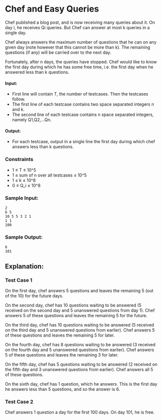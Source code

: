 # Chef and Easy Queries
Chef published a blog post, and is now receiving many queries about it. On day i, he receives Qi queries. But Chef can answer at most k queries in a single day.

Chef always answers the maximum number of questions that he can on any given day (note however that this cannot be more than k). The remaining questions (if any) will be carried over to the next day.

Fortunately, after n days, the queries have stopped. Chef would like to know the first day during which he has some free time, i.e. the first day when he answered less than k questions.

#### Input:
* First line will contain T, the number of testcases. Then the testcases follow.
* The first line of each testcase contains two space separated integers n and k.
* The second line of each testcase contains n space separated integers, namely Q1,Q2,...Qn.

#### Output:
* For each testcase, output in a single line the first day during which chef answers less than k questions.

### Constraints
* 1 ≤ T ≤ 10^5
* 1 ≤ sum of n over all testcases ≤ 10^5
* 1 ≤ k ≤ 10^8
* 0 ≤ Q_i ≤ 10^8

### Sample Input:
```
2 
6 5 
10 5 5 3 2 1 
1 1
100
```

### Sample Output:
```
6
101
```

## Explanation:
### Test Case 1

On the first day, chef answers 5 questions and leaves the remaining 5 (out of the 10) for the future days.

On the second day, chef has 10 questions waiting to be answered (5 received on the second day and 5 unanswered questions from day 1). Chef answers 5 of these questions and leaves the remaining 5 for the future.

On the third day, chef has 10 questions waiting to be answered (5 received on the third day and 5 unanswered questions from earlier). Chef answers 5 of these questions and leaves the remaining 5 for later.

On the fourth day, chef has 8 questions waiting to be answered (3 received on the fourth day and 5 unanswered questions from earlier). Chef answers 5 of these questions and leaves the remaining 3 for later.

On the fifth day, chef has 5 questions waiting to be answered (2 received on the fifth day and 3 unanswered questions from earlier). Chef answers all 5 of these questions.

On the sixth day, chef has 1 question, which he answers. This is the first day he answers less than 5 questions, and so the answer is 6.

### Test Case 2

Chef answers 1 question a day for the first 100 days. On day 101, he is free.
